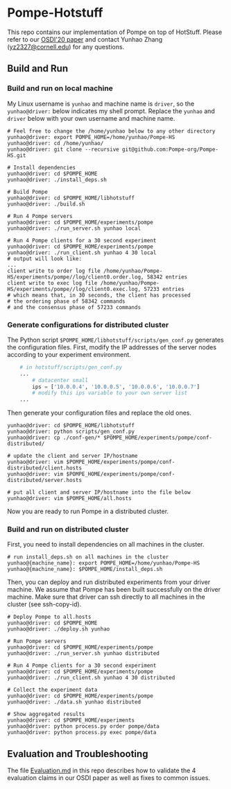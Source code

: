 # Pompe-Hotstuff

This repo contains our implementation of Pompe on top of HotStuff. Please refer to our [OSDI'20 paper](https://www.usenix.org/conference/osdi20/presentation/zhang-yunhao) and contact Yunhao Zhang (yz2327@cornell.edu) for any questions.


## Build and Run
### Build and run on local machine

My Linux username is `yunhao` and machine name is `driver`, so the `yunhao@driver:` below indicates my shell prompt. 
Replace the `yunhao` and `driver` below with your own username and machine name.


```shell
# Feel free to change the /home/yunhao below to any other directory
yunhao@driver: export POMPE_HOME=/home/yunhao/Pompe-HS
yunhao@driver: cd /home/yunhao/
yunhao@driver: git clone --recursive git@github.com:Pompe-org/Pompe-HS.git

# Install dependencies
yunhao@driver: cd $POMPE_HOME
yunhao@driver: ./install_deps.sh

# Build Pompe
yunhao@driver: cd $POMPE_HOME/libhotstuff
yunhao@driver: ./build.sh

# Run 4 Pompe servers
yunhao@driver: cd $POMPE_HOME/experiments/pompe
yunhao@driver: ./run_server.sh yunhao local

# Run 4 Pompe clients for a 30 second experiment
yunhao@driver: cd $POMPE_HOME/experiments/pompe
yunhao@driver: ./run_client.sh yunhao 4 30 local
# output will look like:
...
client write to order log file /home/yunhao/Pompe-HS/experiments/pompe//log/client0.order.log, 58342 entries
client write to exec log file /home/yunhao/Pompe-HS/experiments/pompe//log/client0.exec.log, 57233 entries
# which means that, in 30 seconds, the client has processed 
# the ordering phase of 58342 commands
# and the consensus phase of 57233 commands
```

### Generate configurations for distributed cluster

The Python script `$POMPE_HOME/libhotstuff/scripts/gen_conf.py` generates the configuration files. First, modify the IP addresses of the server nodes according to your experiment environment.

```python
    # in hotstuff/scripts/gen_conf.py
    ...
        # datacenter small
        ips = ['10.0.0.4', '10.0.0.5', '10.0.0.6', '10.0.0.7']
        # modify this ips variable to your own server list
    ...
```

Then generate your configuration files and replace the old ones.

```shell
yunhao@driver: cd $POMPE_HOME/libhotstuff
yunhao@driver: python scripts/gen_conf.py
yunhao@driver: cp ./conf-gen/* $POMPE_HOME/experiments/pompe/conf-distributed/

# update the client and server IP/hostname
yunhao@driver: vim $POMPE_HOME/experiments/pompe/conf-distributed/client.hosts
yunhao@driver: vim $POMPE_HOME/experiments/pompe/conf-distributed/server.hosts

# put all client and server IP/hostname into the file below
yunhao@driver: vim $POMPE_HOME/all.hosts
```

Now you are ready to run Pompe in a distributed cluster.

### Build and run on distributed cluster

First, you need to install dependencies on all machines in the cluster.


```shell
# run install_deps.sh on all machines in the cluster
yunhao@{machine_name}: export POMPE_HOME=/home/yunhao/Pompe-HS
yunhao@{machine_name}: $POMPE_HOME/install_deps.sh
```

Then, you can deploy and run distributed experiments from your driver machine.
We assume that Pompe has been built successfully on the driver machine.
Make sure that driver can ssh directly to all machines in the cluster (see ssh-copy-id).

```shell
# Deploy Pompe to all.hosts
yunhao@driver: cd $POMPE_HOME
yunhao@driver: ./deploy.sh yunhao

# Run Pompe servers
yunhao@driver: cd $POMPE_HOME/experiments/pompe
yunhao@driver: ./run_server.sh yunhao distributed

# Run 4 Pompe clients for a 30 second experiment
yunhao@driver: cd $POMPE_HOME/experiments/pompe
yunhao@driver: ./run_client.sh yunhao 4 30 distributed

# Collect the experiment data
yunhao@driver: cd $POMPE_HOME/experiments/pompe
yunhao@driver: ./data.sh yunhao distributed

# Show aggregated results
yunhao@driver: cd $POMPE_HOME/experiments
yunhao@driver: python process.py order pompe/data
yunhao@driver: python process.py exec pompe/data
```

## Evaluation and Troubleshooting

The file [Evaluation.md](https://github.com/Pompe-org/Pompe-HS/blob/master/Evaluation.md) in this repo describes how to validate the 4 evaluation claims in our OSDI paper as well as fixes to common issues.
